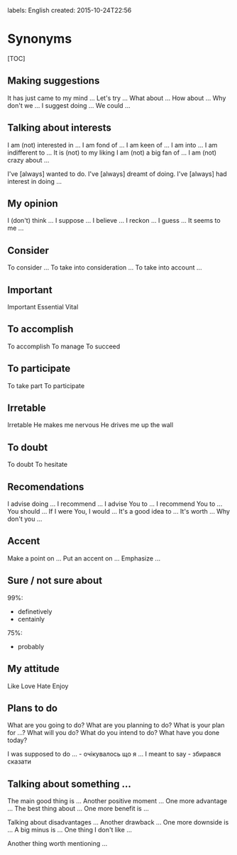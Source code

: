 labels: English
created: 2015-10-24T22:56

# Synonyms

[TOC]

## Making suggestions

It has just came to my mind ...
Let's try ...
What about ...
How about ...
Why don't we ...
I suggest doing ...
We could ...

## Talking about interests

I am (not) interested in ...
I am fond of ...
I am keen of ...
I am into ...
I am indifferent to ...
It is (not) to my liking
I am (not) a big fan of ...
I am (not) crazy about ...

I've [always] wanted to do.
I've [always] dreamt of doing.
I've [always] had interest in doing ...

## My opinion

I (don't) think ...
I suppose ...
I believe ...
I reckon ...
I guess ...
It seems to me ...

## Consider

To consider ...
To take into consideration ...
To take into account ...

## Important

Important
Essential
Vital

## To accomplish

To accomplish
To manage
To succeed

## To participate

To take part
To participate

## Irretable

Irretable
He makes me nervous
He drives me up the wall

## To doubt

To doubt
To hesitate

## Recomendations

I advise doing ...
I recommend ...
I advise You to ...
I recommend You to ...
You should ...
If I were You, I would ...
It's a good idea to ...
It's worth ...
Why don't you ...

## Accent

Make a point on ...
Put an accent on ...
Emphasize ...

## Sure / not sure about

99%:

- definetively
- centainly

75%:

- probably

## My attitude

Like
Love
Hate
Enjoy

## Plans to do

What are you going to do?
What are you planning to do?
What is your plan for ...?
What will you do?
What do you intend to do?
What have you done today?

I was supposed to do ... - очікувалось що я ...
I meant to say - збирався сказати

## Talking about something ...

The main good thing is ...
Another positive moment ...
One more advantage ...
The best thing about ...
One more benefit is ...

Talking about disadvantages ...
Another drawback ...
One more downside is ...
A big minus is ...
One thing I don't like ...

Another thing worth mentioning ...
